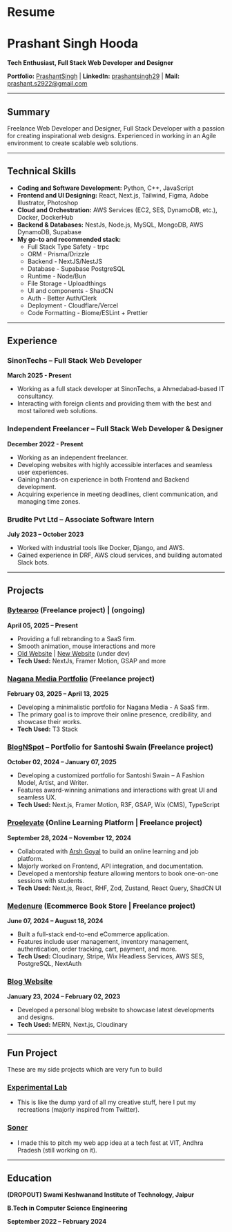 # Resume

# Prashant Singh Hooda

**Tech Enthusiast, Full Stack Web Developer and Designer**

**Portfolio:** [PrashantSingh](https://prashantsingh.me/) | **LinkedIn:** [prashantsingh29](https://www.linkedin.com/in/prashantsingh29) | **Mail:** prashant.s2922@gmail.com

---

## Summary

Freelance Web Developer and Designer, Full Stack Developer with a passion for creating inspirational web designs. Experienced in working in an Agile environment to create scalable web solutions.

---

## Technical Skills

- **Coding and Software Development:** Python, C++, JavaScript
- **Frontend and UI Designing:** React, Next.js, Tailwind, Figma, Adobe Illustrator, Photoshop
- **Cloud and Orchestration:** AWS Services (EC2, SES, DynamoDB, etc.), Docker, DockerHub
- **Backend & Databases:** NestJs, Node.js, MySQL, MongoDB, AWS DynamoDB, Supabase
- **My go-to and recommended stack:**
  - Full Stack Type Safety - trpc
  - ORM - Prisma/Drizzle
  - Backend - NextJS/NestJS
  - Database - Supabase PostgreSQL
  - Runtime - Node/Bun
  - File Storage - Uploadthings
  - UI and components - ShadCN
  - Auth - Better Auth/Clerk
  - Deployment - Cloudflare/Vercel
  - Code Formatting - Biome/ESLint + Prettier

---

## Experience

### **SinonTechs – Full Stack Web Developer**

**March 2025 - Present**

- Working as a full stack developer at SinonTechs, a Ahmedabad-based IT consultancy.
- Interacting with foreign clients and providing them with the best and most tailored web solutions.

### **Independent Freelancer – Full Stack Web Developer & Designer**

**December 2022 - Present**

- Working as an independent freelancer.
- Developing websites with highly accessible interfaces and seamless user experiences.
- Gaining hands-on experience in both Frontend and Backend development.
- Acquiring experience in meeting deadlines, client communication, and managing time zones.

### **Brudite Pvt Ltd – Associate Software Intern**

**July 2023 – October 2023**

- Worked with industrial tools like Docker, Django, and AWS.
- Gained experience in DRF, AWS cloud services, and building automated Slack bots.

---

## Projects

### **[Bytearoo](http://bytearoo.vercel.app) (Freelance project)** | (ongoing)

**April 05, 2025 – Present**

- Providing a full rebranding to a SaaS firm.
- Smooth animation, mouse interactions and more
- [Old Website](https://bytearoo.com/) | [New Website](https://bytearoo.vercel.app) (under dev)
- **Tech Used:** NextJs, Framer Motion, GSAP and more

### **[Nagana Media Portfolio](https://naganamedia.com/) (Freelance project)**

**February 03, 2025 – April 13, 2025**

- Developing a minimalistic portfolio for Nagana Media - A SaaS firm.
- The primary goal is to improve their online presence, credibility, and showcase their works.
- **Tech Used:** T3 Stack

### **[BlogNSpot](https://santoshi-portfolio.vercel.app) – Portfolio for Santoshi Swain (Freelance project)**

**October 02, 2024 – January 07, 2025**

- Developing a customized portfolio for Santoshi Swain – A Fashion Model, Artist, and Writer.
- Features award-winning animations and interactions with great UI and seamless UX.
- **Tech Used:** Next.js, Framer Motion, R3F, GSAP, Wix (CMS), TypeScript

### **[Proelevate](https://www.proelevate.in) (Online Learning Platform | Freelance project)**

**September 28, 2024 – November 12, 2024**

- Collaborated with [Arsh Goyal](https://x.com/arsh_goyal) to build an online learning and job platform.
- Majorly worked on Frontend, API integration, and documentation.
- Developed a mentorship feature allowing mentors to book one-on-one sessions with students.
- **Tech Used:** Next.js, React, RHF, Zod, Zustand, React Query, ShadCN UI

### **[Medenure](https://medenure.vercel.app/) (Ecommerce Book Store | Freelance project)**

**June 07, 2024 – August 18, 2024**

- Built a full-stack end-to-end eCommerce application.
- Features include user management, inventory management, authentication, order tracking, cart, payment, and more.
- **Tech Used:** Cloudinary, Stripe, Wix Headless Services, AWS SES, PostgreSQL, NextAuth

### **[Blog Website](https://www.code-components.in/)**

**January 23, 2024 – February 02, 2023**

- Developed a personal blog website to showcase latest developments and designs.
- **Tech Used:** MERN, Next.js, Cloudinary

---

## Fun Project

These are my side projects which are very fun to build

### **[Experimental Lab](https://experiments-by-prashant.vercel.app/)**

- This is like the dump yard of all my creative stuff, here I put my recreations (majorly inspired from Twitter).

### **[Soner](https://soner-idea-pitching.vercel.app)**

- I made this to pitch my web app idea at a tech fest at VIT, Andhra Pradesh (still working on it).

---

## Education

**(DROPOUT) Swami Keshwanand Institute of Technology, Jaipur**

**B.Tech in Computer Science Engineering**

**September 2022 – February 2024**
